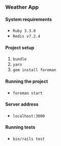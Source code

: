 ### Weather App
#### System requirements
- `Ruby 3.3.0`
- `Redis v7.2.4`

#### Project setup
1. `bundle`
2. `yarn`
3. `gem install foreman`

#### Running the project
- `foreman start`

#### Server address
- `localhost:3000`

#### Running tests
- `bin/rails test`
